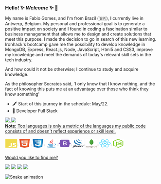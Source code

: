 ### Hello! ✨ _Welcome_ ✨  👋

My name is Fabio Gomes, and I'm from Brazil (🇧🇷), I currently live in Antwerp, Belgium.
My personal and professional goal is to generate a positive impact on society and I found in coding a fascination similar to business management that allows me to design and create solutions that meet this purpose. I made the decision to go in search of this new learning. Ironhack's bootcamp gave me the possibility to develop knowledge in MongoDB, Express, React.js, Node, JavaScript, Html5 and CSS3, improve my knowledge and meet the demands of today's relevant skill sets in the tech industry.

And how could it not be otherwise; I continue to study and acquire knowledge.

As the philosopher Socrates said, 'I only know that I know nothing, and the fact of knowing this puts me at an advantage over those who think they know something'

- 🖋 Start of this journey in the schedule: May/22.
-  🤖 Developer Full Stack 


<div style="display: inline_block">  
  <a href="https://github.com/fabiolpgomes">
  <img height="180em" src="https://github-readme-stats.vercel.app/api?username=fabiolpgomes&show_icons=true&theme=gotham&include_all_commits=true&count_private=true"/>
  <img height="180em" src="https://github-readme-stats.vercel.app/api/top-langs/?username=fabiolpgomes&layout=compact&langs_count=7&theme=gotham"/>
    <br/>
  <b>Note:</b> Top languages is only a metric of the languages my public code consists of and doesn´t reflect experience or skill level.
    <br/>
</div>
<div style="display: inline_block"><br>
  
  <img align="center" alt="Ane-Js" height="30" width="40" src="https://raw.githubusercontent.com/devicons/devicon/master/icons/javascript/javascript-plain.svg">
  <img align="center" alt="Ane-HTML" height="30" width="40" src="https://raw.githubusercontent.com/devicons/devicon/master/icons/html5/html5-original.svg">
  <img align="center" alt="Ane-CSS" height="30" width="40" src="https://raw.githubusercontent.com/devicons/devicon/master/icons/css3/css3-original.svg">
  <img align="center" alt="Ane-Java" height="30" width="40" src="https://raw.githubusercontent.com/devicons/devicon/master/icons/java/java-original.svg">
    <img align="center" alt="Ane-bootstrap" height="30" width="40" src="https://raw.githubusercontent.com/devicons/devicon/d00d0969292a6569d45b06d3f350f463a0107b0d/icons/bootstrap/bootstrap-plain.svg">
  <img align="center" alt="Ane-jQUERY" height="30" width="40" src="https://raw.githubusercontent.com/devicons/devicon/ac557d6ff33ff370a5db99f97aeab35ea5c67fbd/icons/jquery/jquery-original-wordmark.svg">
  <img align="center" alt="Ane-MongoDb" height="30" width="40" src="https://raw.githubusercontent.com/devicons/devicon/c5378d6c2510ffa0b3e4475af95618a8048d6cf1/icons/mongodb/mongodb-original-wordmark.svg">
  <img align="center" alt="Ane-React" height="30" width="40" src="https://raw.githubusercontent.com/devicons/devicon/c5378d6c2510ffa0b3e4475af95618a8048d6cf1/icons/react/react-original.svg">
   <img align="center" alt="Ane-NodeJs" height="30" width="40" src="https://raw.githubusercontent.com/devicons/devicon/d00d0969292a6569d45b06d3f350f463a0107b0d/icons/nodejs/nodejs-original.svg">
  
 
  ###
 Would you like to find me?
<div> 
   
  <a href="https://codepen.io/fabiolpgomes/pen/RwyVKQo" target="_blank"><img src="https://img.shields.io/badge/-codepen-%FF7F3F?style=for-the-badge&logo=codepen&logoColor=white" target="_blank"></a>
  <a href="https://www.instagram.com/fabioluispintogomes/" target="_blank"><img src="https://img.shields.io/badge/-Instagram-%23E4405F?style=for-the-badge&logo=instagram&logoColor=white" target="_blank"></a>
  <a href = "mailto:fabiolpgomes@gmail.com"><img src="https://img.shields.io/badge/-Gmail-%23333?style=for-the-badge&logo=gmail&logoColor=white" target="_blank"></a>
  <a href="https://www.linkedin.com/in/fabiolpgomes" target="_blank"><img src="https://img.shields.io/badge/-LinkedIn-%230077B5?style=for-the-badge&logo=linkedin&logoColor=white" target="_blank"></a> 
  
  <!-- <a href="https://fabiolpgomes.github.io/portfolio/" target="_blank"><img src="https://img.shields.io/badge/-Portfolio-%23E4405F?style=for-the-badge&logo=portfolio&logoColor=white" target="_blank"></a> -->
   
 
  ![Snake animation](https://github.com/fabiolpgomes/fabiolpgomes/blob/output/github-contribution-grid-snake.svg)
  
</div>



